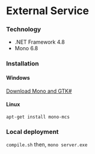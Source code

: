 # External Service

### Technology
- .NET Framework 4.8
- Mono 6.8

### Installation

#### Windows
[Download Mono and GTK#](https://www.mono-project.com/download/stable/)

#### Linux
`apt-get install mono-mcs`

### Local deployment
`compile.sh` then, `mono server.exe`
